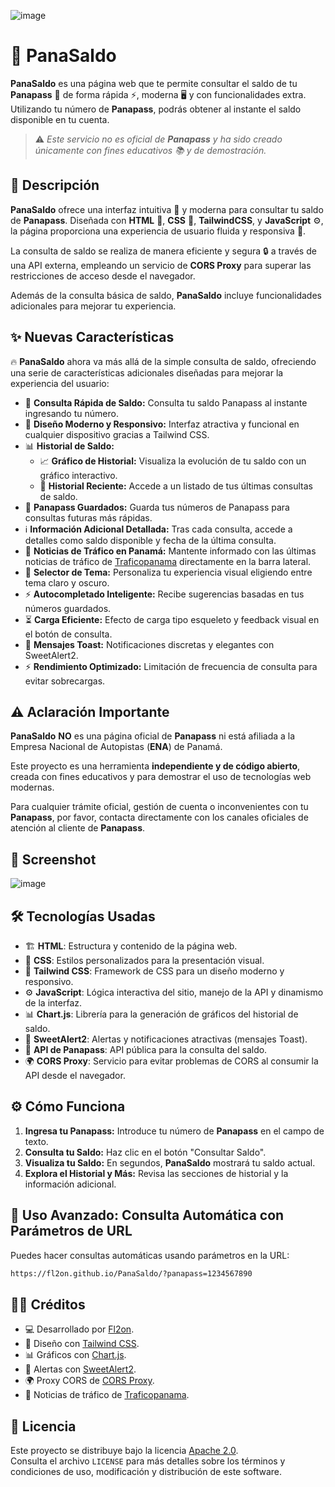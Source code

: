 ![image](https://github.com/user-attachments/assets/2c36151d-dc1f-4f3c-b85e-1ab58dea8ca8)

# 🚗 PanaSaldo

**PanaSaldo** es una página web que te permite consultar el saldo de tu **Panapass** 🚦 de forma rápida ⚡, moderna 🖥️ y con funcionalidades extra. Utilizando tu número de **Panapass**, podrás obtener al instante el saldo disponible en tu cuenta.  

> ⚠️ *Este servicio no es oficial de **Panapass** y ha sido creado únicamente con fines educativos 📚 y de demostración.*

## 📝 Descripción  

**PanaSaldo** ofrece una interfaz intuitiva 🎨 y moderna para consultar tu saldo de **Panapass**. Diseñada con **HTML** 📜, **CSS** 🎨, **TailwindCSS**, y **JavaScript** ⚙️, la página proporciona una experiencia de usuario fluida y responsiva 📱.  

La consulta de saldo se realiza de manera eficiente y segura 🔒 a través de una API externa, empleando un servicio de **CORS Proxy** para superar las restricciones de acceso desde el navegador.  

Además de la consulta básica de saldo, **PanaSaldo** incluye funcionalidades adicionales para mejorar tu experiencia.  

## ✨ Nuevas Características  

🔥 **PanaSaldo** ahora va más allá de la simple consulta de saldo, ofreciendo una serie de características adicionales diseñadas para mejorar la experiencia del usuario:  

- 🚀 **Consulta Rápida de Saldo:** Consulta tu saldo Panapass al instante ingresando tu número.  
- 🎨 **Diseño Moderno y Responsivo:** Interfaz atractiva y funcional en cualquier dispositivo gracias a Tailwind CSS.  
- 📊 **Historial de Saldo:**  
  - 📈 **Gráfico de Historial:** Visualiza la evolución de tu saldo con un gráfico interactivo.  
  - 📜 **Historial Reciente:** Accede a un listado de tus últimas consultas de saldo.  
- 💾 **Panapass Guardados:** Guarda tus números de Panapass para consultas futuras más rápidas.  
- ℹ️ **Información Adicional Detallada:** Tras cada consulta, accede a detalles como saldo disponible y fecha de la última consulta.  
- 📰 **Noticias de Tráfico en Panamá:** Mantente informado con las últimas noticias de tráfico de [Traficopanama](https://www.traficopanama.com.pa/) directamente en la barra lateral.  
- 🎨 **Selector de Tema:** Personaliza tu experiencia visual eligiendo entre tema claro y oscuro.  
- ⚡ **Autocompletado Inteligente:** Recibe sugerencias basadas en tus números guardados.  
- ⏳ **Carga Eficiente:** Efecto de carga tipo esqueleto y feedback visual en el botón de consulta.  
- 🔔 **Mensajes Toast:** Notificaciones discretas y elegantes con SweetAlert2.  
- ⚡ **Rendimiento Optimizado:** Limitación de frecuencia de consulta para evitar sobrecargas.  

## ⚠️ Aclaración Importante  

**PanaSaldo** **NO** es una página oficial de **Panapass** ni está afiliada a la Empresa Nacional de Autopistas (**ENA**) de Panamá.  

Este proyecto es una herramienta **independiente y de código abierto**, creada con fines educativos y para demostrar el uso de tecnologías web modernas.  

Para cualquier trámite oficial, gestión de cuenta o inconvenientes con tu **Panapass**, por favor, contacta directamente con los canales oficiales de atención al cliente de **Panapass**.  

## 📸 Screenshot  

![image](https://github.com/user-attachments/assets/17413335-8233-430b-83d0-af05c1dc818f)

## 🛠️ Tecnologías Usadas  

- 🏗 **HTML**: Estructura y contenido de la página web.  
- 🎨 **CSS**: Estilos personalizados para la presentación visual.  
- 🎨 **Tailwind CSS**: Framework de CSS para un diseño moderno y responsivo.  
- ⚙️ **JavaScript**: Lógica interactiva del sitio, manejo de la API y dinamismo de la interfaz.  
- 📊 **Chart.js**: Librería para la generación de gráficos del historial de saldo.  
- 🔔 **SweetAlert2**: Alertas y notificaciones atractivas (mensajes Toast).  
- 🔄 **API de Panapass**: API pública para la consulta del saldo.  
- 🌍 **CORS Proxy**: Servicio para evitar problemas de CORS al consumir la API desde el navegador.  

## ⚙️ Cómo Funciona  

1. **Ingresa tu Panapass:** Introduce tu número de **Panapass** en el campo de texto.  
2. **Consulta tu Saldo:** Haz clic en el botón "Consultar Saldo".  
3. **Visualiza tu Saldo:** En segundos, **PanaSaldo** mostrará tu saldo actual.  
4. **Explora el Historial y Más:** Revisa las secciones de historial y la información adicional.  

## 🚀 Uso Avanzado: Consulta Automática con Parámetros de URL  

Puedes hacer consultas automáticas usando parámetros en la URL:  

```bash
https://fl2on.github.io/PanaSaldo/?panapass=1234567890
```

## 👨‍💻 Créditos  

- 💻 Desarrollado por [Fl2on](https://github.com/Fl2on).  
- 🎨 Diseño con [Tailwind CSS](https://tailwindcss.com/).  
- 📊 Gráficos con [Chart.js](https://www.chartjs.org/).  
- 🔔 Alertas con [SweetAlert2](https://sweetalert2.github.io/).  
- 🌍 Proxy CORS de [CORS Proxy](https://corsproxy.io/).  
- 📰 Noticias de tráfico de [Traficopanama](https://www.traficopanama.com.pa/).  

## 📜 Licencia  

Este proyecto se distribuye bajo la licencia [Apache 2.0](https://www.apache.org/licenses/LICENSE-2.0).  
Consulta el archivo `LICENSE` para más detalles sobre los términos y condiciones de uso, modificación y distribución de este software.  
